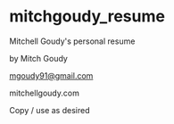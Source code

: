 mitchgoudy_resume
=================

Mitchell Goudy's personal resume

by Mitch Goudy 

mgoudy91@gmail.com

mitchellgoudy.com

Copy / use as desired